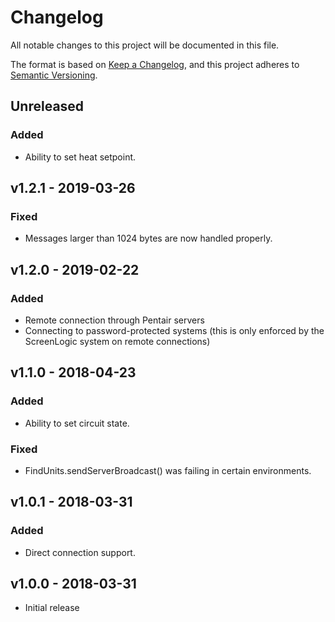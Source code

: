 # Changelog
All notable changes to this project will be documented in this file.

The format is based on [Keep a Changelog](https://keepachangelog.com/en/1.0.0/),
and this project adheres to [Semantic Versioning](https://semver.org/spec/v2.0.0.html).

## Unreleased
### Added
* Ability to set heat setpoint.

## v1.2.1 - 2019-03-26
### Fixed
* Messages larger than 1024 bytes are now handled properly.

## v1.2.0 - 2019-02-22
### Added
* Remote connection through Pentair servers
* Connecting to password-protected systems (this is only enforced by the ScreenLogic system on remote connections)

## v1.1.0 - 2018-04-23
### Added
* Ability to set circuit state.

### Fixed
* FindUnits.sendServerBroadcast() was failing in certain environments.

## v1.0.1 - 2018-03-31
### Added
* Direct connection support.

## v1.0.0 - 2018-03-31
* Initial release

